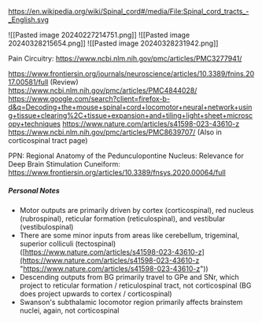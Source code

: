 
https://en.wikipedia.org/wiki/Spinal_cord#/media/File:Spinal_cord_tracts_-_English.svg

![[Pasted image 20240227214751.png]]
![[Pasted image 20240328215654.png]]
![[Pasted image 20240328231942.png]]

Pain Circuitry: https://www.ncbi.nlm.nih.gov/pmc/articles/PMC3277941/


https://www.frontiersin.org/journals/neuroscience/articles/10.3389/fnins.2017.00581/full (Review)
https://www.ncbi.nlm.nih.gov/pmc/articles/PMC4844028/
https://www.google.com/search?client=firefox-b-d&q=Decoding+the+mouse+spinal+cord+locomotor+neural+network+using+tissue+clearing%2C+tissue+expansion+and+tiling+light+sheet+microscopy+techniques
https://www.nature.com/articles/s41598-023-43610-z
https://www.ncbi.nlm.nih.gov/pmc/articles/PMC8639707/ (Also in corticospinal tract page)

PPN: Regional Anatomy of the Pedunculopontine Nucleus:
Relevance for Deep Brain Stimulation
Cuneiform: https://www.frontiersin.org/articles/10.3389/fnsys.2020.00064/full




##### Personal Notes
- Motor outputs are primarily driven by cortex (corticospinal), red nucleus (rubrospinal), reticular formation (reticulospinal), and vestibular (vestibulospinal)
- There are some minor inputs from areas like cerebellum, trigeminal, superior colliculi (tectospinal) ([https://www.nature.com/articles/s41598-023-43610-z](https://www.nature.com/articles/s41598-023-43610-z "https://www.nature.com/articles/s41598-023-43610-z"))
- Descending outputs from BG primarily travel to GPe and SNr, which project to reticular formation / reticulospinal tract, not corticospinal (BG does project upwards to cortex / corticospinal)
- Swanson's subthalamic locomotor region primarily affects brainstem nuclei, again, not corticospinal